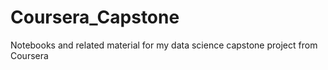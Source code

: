 # Coursera_Capstone
Notebooks and related material for my data science capstone project from Coursera
